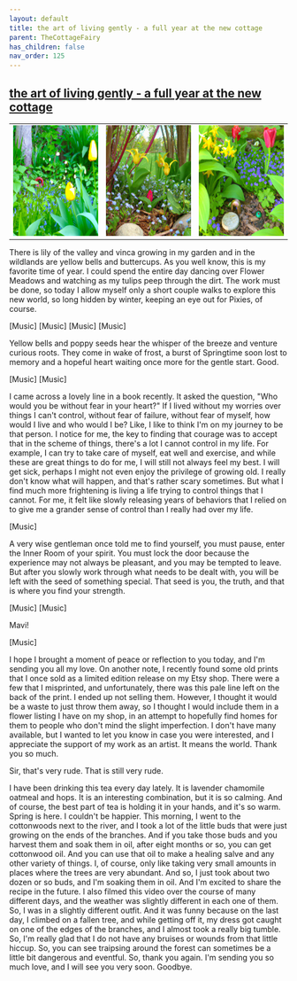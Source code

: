 ```yaml
---
layout: default
title: the art of living gently - a full year at the new cottage
parent: TheCottageFairy
has_children: false
nav_order: 125
---
```


## [the art of living gently - a full year at the new cottage](https://www.youtube.com/watch?v=JIv2Cq_YEYM)

<div>
<table align="center">
	<tr>
		<td align="center">
			<img src="../../assets/cottage_fairy_ai_generated_photos/the_art_of_living_gently_-_a_full_year_at_the_new_cottage-[JIv2Cq_YEYM]/generated_00.png" height="200" width="200"/>
		</td>
		<td align="center">
			<img src="../../assets/cottage_fairy_ai_generated_photos/the_art_of_living_gently_-_a_full_year_at_the_new_cottage-[JIv2Cq_YEYM]/generated_01.png" height="200" width="200"/>
		</td>
		<td align="center">
			<img src="../../assets/cottage_fairy_ai_generated_photos/the_art_of_living_gently_-_a_full_year_at_the_new_cottage-[JIv2Cq_YEYM]/generated_02.png" height="200" width="200"/>
		</td>
	</tr>
</table>
</div>

There is lily of the valley and vinca growing in my garden and in the wildlands are yellow bells and buttercups. As you well know, this is my favorite time of year. I could spend the entire day dancing over Flower Meadows and watching as my tulips peep through the dirt. The work must be done, so today I allow myself only a short couple walks to explore this new world, so long hidden by winter, keeping an eye out for Pixies, of course.

[Music]
[Music]
[Music]
[Music]

Yellow bells and poppy seeds hear the whisper of the breeze and venture curious roots. They come in wake of frost, a burst of Springtime soon lost to memory and a hopeful heart waiting once more for the gentle start. Good.

[Music]
[Music]

I came across a lovely line in a book recently. It asked the question, "Who would you be without fear in your heart?" If I lived without my worries over things I can't control, without fear of failure, without fear of myself, how would I live and who would I be? Like, I like to think I'm on my journey to be that person. I notice for me, the key to finding that courage was to accept that in the scheme of things, there's a lot I cannot control in my life. For example, I can try to take care of myself, eat well and exercise, and while these are great things to do for me, I will still not always feel my best. I will get sick, perhaps I might not even enjoy the privilege of growing old. I really don't know what will happen, and that's rather scary sometimes. But what I find much more frightening is living a life trying to control things that I cannot. For me, it felt like slowly releasing years of behaviors that I relied on to give me a grander sense of control than I really had over my life.

[Music]

A very wise gentleman once told me to find yourself, you must pause, enter the Inner Room of your spirit. You must lock the door because the experience may not always be pleasant, and you may be tempted to leave. But after you slowly work through what needs to be dealt with, you will be left with the seed of something special. That seed is you, the truth, and that is where you find your strength.

[Music]
[Music]

Mavi!

[Music]

I hope I brought a moment of peace or reflection to you today, and I'm sending you all my love. On another note, I recently found some old prints that I once sold as a limited edition release on my Etsy shop. There were a few that I misprinted, and unfortunately, there was this pale line left on the back of the print. I ended up not selling them. However, I thought it would be a waste to just throw them away, so I thought I would include them in a flower listing I have on my shop, in an attempt to hopefully find homes for them to people who don't mind the slight imperfection. I don't have many available, but I wanted to let you know in case you were interested, and I appreciate the support of my work as an artist. It means the world. Thank you so much.

Sir, that's very rude. That is still very rude.

I have been drinking this tea every day lately. It is lavender chamomile oatmeal and hops. It is an interesting combination, but it is so calming. And of course, the best part of tea is holding it in your hands, and it's so warm. Spring is here. I couldn't be happier. This morning, I went to the cottonwoods next to the river, and I took a lot of the little buds that were just growing on the ends of the branches. And if you take those buds and you harvest them and soak them in oil, after eight months or so, you can get cottonwood oil. And you can use that oil to make a healing salve and any other variety of things. I, of course, only like taking very small amounts in places where the trees are very abundant. And so, I just took about two dozen or so buds, and I'm soaking them in oil. And I'm excited to share the recipe in the future. I also filmed this video over the course of many different days, and the weather was slightly different in each one of them. So, I was in a slightly different outfit. And it was funny because on the last day, I climbed on a fallen tree, and while getting off it, my dress got caught on one of the edges of the branches, and I almost took a really big tumble. So, I'm really glad that I do not have any bruises or wounds from that little hiccup. So, you can see traipsing around the forest can sometimes be a little bit dangerous and eventful. So, thank you again. I'm sending you so much love, and I will see you very soon. Goodbye.